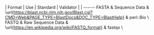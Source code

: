 | Format | Use | Standard | Validator | 
| ------ 
FASTA & Sequence Data & \url{https://blast.ncbi.nlm.nih.gov/Blast.cgi?CMD=Web&PAGE_TYPE=BlastDocs&DOC_TYPE=BlastHelp} & perl::Bio \\
FASTQ & Raw Sequence Data & \url{https://en.wikipedia.org/wiki/FASTQ_format} & fastqx \\